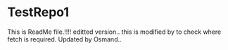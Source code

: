 # TestRepo1
This is ReadMe file.!!!!
editted version..
this is modified by to check where fetch is required.
Updated by Osmand..
